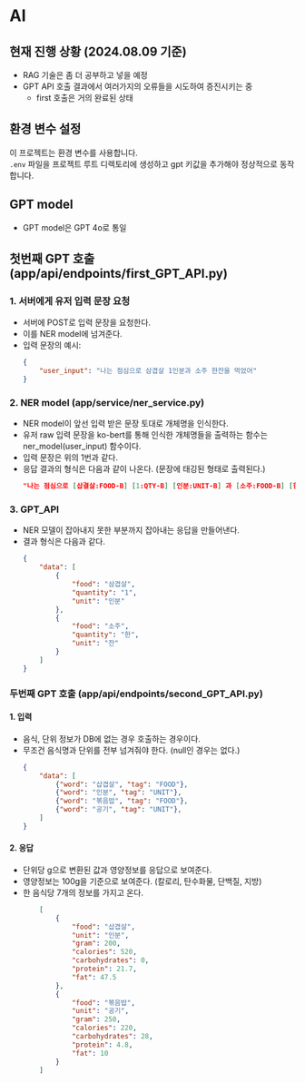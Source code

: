 # AI

## 현재 진행 상황 (2024.08.09 기준)
- RAG 기술은 좀 더 공부하고 넣을 예정
- GPT API 호출 결과에서 여러가지의 오류들을 시도하여 증진시키는 중
    - first 호출은 거의 완료된 상태

## 환경 변수 설정
이 프로젝트는 환경 변수를 사용합니다.  
`.env` 파일을 프로젝트 루트 디렉토리에 생성하고 gpt 키값을 추가해야 정상적으로 동작합니다.

## GPT model
- GPT model은 GPT 4o로 통일



## 첫번째 GPT 호출 (app/api/endpoints/first_GPT_API.py)
### 1. 서버에게 유저 입력 문장 요청 
- 서버에 POST로 입력 문장을 요청한다.
- 이를 NER model에 넘겨준다.
- 입력 문장의 예시:
    ```json 
    {
        "user_input": "나는 점심으로 삼겹살 1인분과 소주 한잔을 먹었어"
    }
    ``` 
### 2. NER model (app/service/ner_service.py)
- NER model이 앞선 입력 받은 문장 토대로 개체명을 인식한다.
- 유저 raw 입력 문장을 ko-bert를 통해 인식한 개체명들을 출력하는 함수는 ner_model(user_input) 함수이다.
- 입력 문장은 위의 1번과 같다.
- 응답 결과의 형식은 다음과 같이 나온다. (문장에 태깅된 형태로 출력된다.)
    ```json
    "나는 점심으로 [삽결살:FOOD-B] [1:QTY-B] [인분:UNIT-B] 과 [소주:FOOD-B] [한:QTY-B] [잔:UNIT-B] 을 먹었어"
    ```

### 3. GPT_API 
- NER 모델이 잡아내지 못한 부분까지 잡아내는 응답을 만들어낸다.
- 결과 형식은 다음과 같다.
    ```json
    {
        "data": [
            {
                "food": "삼겹살",
                "quantity": "1",
                "unit": "인분"
            },
            {
                "food": "소주",
                "quantity": "한",
                "unit": "잔"
            }
        ]
    }
    ```

### 두번째 GPT 호출 (app/api/endpoints/second_GPT_API.py)
#### 1. 입력
- 음식, 단위 정보가 DB에 없는 경우 호출하는 경우이다.
- 무조건 음식명과 단위를 전부 넘겨줘야 한다. (null인 경우는 없다.)
    ```json
    {
        "data": [
            {"word": "삽겹살", "tag": "FOOD"},
            {"word": "인분", "tag": "UNIT"},
            {"word": "볶음밥", "tag": "FOOD"},
            {"word": "공기", "tag": "UNIT"},
        ]
    }
    ``` 
#### 2. 응답
- 단위당 g으로 변환된 값과 영양정보를 응답으로 보여준다. 
- 영양정보는 100g을 기준으로 보여준다. (칼로리, 탄수화물, 단백질, 지방)
- 한 음식당 7개의 정보를 가지고 온다.
    ```json
        [
            {
                "food": "삽겹살",
                "unit": "인분",
                "gram": 200,
                "calories": 520,
                "carbohydrates": 0,
                "protein": 21.7,
                "fat": 47.5
            },
            {
                "food": "볶음밥",
                "unit": "공기",
                "gram": 250,
                "calories": 220,
                "carbohydrates": 28,
                "protein": 4.8,
                "fat": 10
            }
        ]
    ``` 